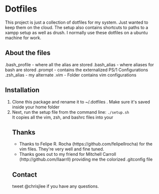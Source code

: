 <h1>Dotfiles</h1>

This project is just a collection of dotfiles for my system. Just wanted to keep them on the cloud. The setup also contains shortcuts to paths to a xampp setup as well as drush. I normally use these dotfiles on a ubuntu machine for work.

<h2>About the files</h2>

.bash_profile - where all the alias are stored
.bash_alias - where aliases for bash are stored
.prompt - contains the externalized PS/1 Configurations
.zsh_alias - my alternate
.vim - Folder contains vim configurations

<h2>Installation</h2>
<ol>
<li>Clone this package and rename it to ~/.dotfiles . Make sure it's saved inside your home folder</li>
<li>Next, run the setup file from the command line: <code>./setup.sh</code><br>It copies all the vim, zsh, and bashrc files into your
</li>
<h2>Thanks</h2>
<ul>
  <li>Thanks to Felipe R. Rocha (https://github.com/felipellrocha) for the vim files. They're very well and fine tuned.</li>
  <li>Thanks goes out to my friend for Mitchell Carroll (http://github.com/llaarrll) providing me the colorized .gitconfig file</li>
</ul>

<h2>Contact</h2>
tweet @chrisjlee if you have any questions.
